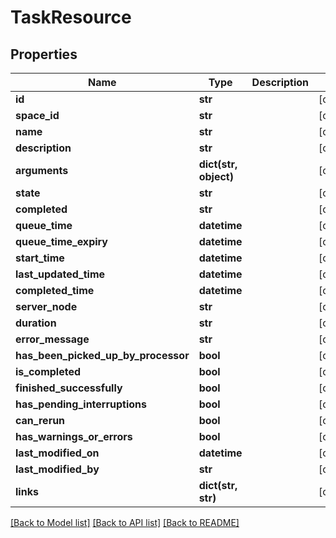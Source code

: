# TaskResource

## Properties
Name | Type | Description | Notes
------------ | ------------- | ------------- | -------------
**id** | **str** |  | [optional] 
**space_id** | **str** |  | [optional] 
**name** | **str** |  | [optional] 
**description** | **str** |  | [optional] 
**arguments** | **dict(str, object)** |  | [optional] 
**state** | **str** |  | [optional] 
**completed** | **str** |  | [optional] 
**queue_time** | **datetime** |  | [optional] 
**queue_time_expiry** | **datetime** |  | [optional] 
**start_time** | **datetime** |  | [optional] 
**last_updated_time** | **datetime** |  | [optional] 
**completed_time** | **datetime** |  | [optional] 
**server_node** | **str** |  | [optional] 
**duration** | **str** |  | [optional] 
**error_message** | **str** |  | [optional] 
**has_been_picked_up_by_processor** | **bool** |  | [optional] 
**is_completed** | **bool** |  | [optional] 
**finished_successfully** | **bool** |  | [optional] 
**has_pending_interruptions** | **bool** |  | [optional] 
**can_rerun** | **bool** |  | [optional] 
**has_warnings_or_errors** | **bool** |  | [optional] 
**last_modified_on** | **datetime** |  | [optional] 
**last_modified_by** | **str** |  | [optional] 
**links** | **dict(str, str)** |  | [optional] 

[[Back to Model list]](../README.md#documentation-for-models) [[Back to API list]](../README.md#documentation-for-api-endpoints) [[Back to README]](../README.md)


